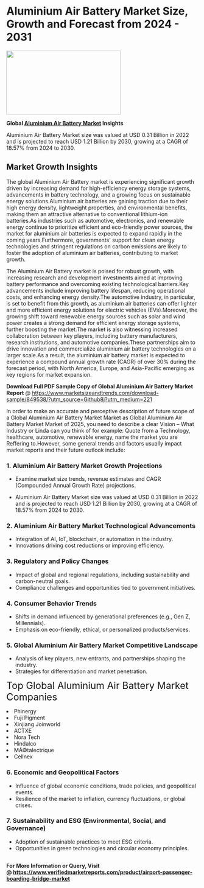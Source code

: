 <H1>Aluminium Air Battery Market Size, Growth and Forecast from 2024 - 2031</H1><img class="aligncenter size-medium wp-image-584254" src="https://thirdeyenews.in/wp-content/uploads/2024/09/Global-Market-Research-300x168.jpeg" alt="" width="300" height="168" /><p><strong>Global&nbsp;<a href="https://www.marketsizeandtrends.com/download-sample/849538/?utm_source=Github8j?utm_medium=221">Aluminium Air Battery Market</a> Insights</strong></p><p>Aluminium Air Battery Market size was valued at USD 0.31 Billion in 2022 and is projected to reach USD 1.21 Billion by 2030, growing at a CAGR of 18.57% from 2024 to 2030.</p><p><h2>Market Growth Insights</h2> <p>The global Aluminium Air Battery market is experiencing significant growth driven by increasing demand for high-efficiency energy storage systems, advancements in battery technology, and a growing focus on sustainable energy solutions.Aluminium air batteries are gaining traction due to their high energy density, lightweight properties, and environmental benefits, making them an attractive alternative to conventional lithium-ion batteries.As industries such as automotive, electronics, and renewable energy continue to prioritize efficient and eco-friendly power sources, the market for aluminium air batteries is expected to expand rapidly in the coming years.Furthermore, governments' support for clean energy technologies and stringent regulations on carbon emissions are likely to foster the adoption of aluminium air batteries, contributing to market growth. </p> <p>The Aluminium Air Battery market is poised for robust growth, with increasing research and development investments aimed at improving battery performance and overcoming existing technological barriers.Key advancements include improving battery lifespan, reducing operational costs, and enhancing energy density.The automotive industry, in particular, is set to benefit from this growth, as aluminium air batteries can offer lighter and more efficient energy solutions for electric vehicles (EVs).Moreover, the growing shift toward renewable energy sources such as solar and wind power creates a strong demand for efficient energy storage systems, further boosting the market.The market is also witnessing increased collaboration between key players, including battery manufacturers, research institutions, and automotive companies.These partnerships aim to drive innovation and commercialize aluminium air battery technologies on a larger scale.As a result, the aluminium air battery market is expected to experience a compound annual growth rate (CAGR) of over 30% during the forecast period, with North America, Europe, and Asia-Pacific emerging as key regions for market expansion.</p><p><span class=""><strong>Download Full PDF Sample Copy of Global Aluminium Air Battery Market Report</strong> @ <a href="https://www.marketsizeandtrends.com/download-sample/849538/?utm_source=Github8j?utm_medium=221" target="_blank">https://www.marketsizeandtrends.com/download-sample/849538/?utm_source=Github8j?utm_medium=221</a></span></p><p>In order to make an accurate and perceptive description of future scope of a Global&nbsp;Aluminium Air Battery Market Market as Global&nbsp;Aluminium Air Battery Market Market of 2025, you need to describe a clear Vision &ndash; What Industry or Linda can you think of for example: Quote from a Technology, healthcare, automotive, renewable energy, name the market you are Reffering to.However, some general trends and factors usually impact market reports and their future outlook include:</p><h3>1.&nbsp;<strong>Aluminium Air Battery Market Growth Projections</strong></h3><ul><li>Examine market size trends, revenue estimates and CAGR (Compounded Annual Growth Rate) projections.</li><li><p>Aluminium Air Battery Market size was valued at USD 0.31 Billion in 2022 and is projected to reach USD 1.21 Billion by 2030, growing at a CAGR of 18.57% from 2024 to 2030.</p></li></ul><h3>2.&nbsp;<strong>Aluminium Air Battery Market Technological Advancements</strong></h3><ul><li>Integration of AI, IoT, blockchain, or automation in the industry.</li><li>Innovations driving cost reductions or improving efficiency.</li></ul><h3>3.&nbsp;<strong>Regulatory and Policy Changes</strong></h3><ul><li>Impact of global and regional regulations, including sustainability and carbon-neutral goals.</li><li>Compliance challenges and opportunities tied to government initiatives.</li></ul><h3>4.&nbsp;<strong>Consumer Behavior Trends</strong></h3><ul><li>Shifts in demand influenced by generational preferences (e.g., Gen Z, Millennials).</li><li>Emphasis on eco-friendly, ethical, or personalized products/services.</li></ul><h3>5.&nbsp;<strong>Global Aluminium Air Battery Market Competitive Landscape</strong></h3><ul><li>Analysis of key players, new entrants, and partnerships shaping the industry.</li><li>Strategies for differentiation and market penetration.</li></ul><p data-pm-slice="1 1 []"><span style="color: inherit; font-family: inherit; font-size: 25px;">Top Global Aluminium Air Battery Market Companies</span></p><div class="" data-test-id=""><p><li>Phinergy</li><li> Fuji Pigment</li><li> Xinjiang Joinworld</li><li> ACTXE</li><li> Nora Tech</li><li> Hindalco</li><li> MÃ©talectrique</li><li> Cellnex</li></p></div><h3>6.&nbsp;<strong>Economic and Geopolitical Factors</strong></h3><ul><li>Influence of global economic conditions, trade policies, and geopolitical events.</li><li>Resilience of the market to inflation, currency fluctuations, or global crises.</li></ul><h3>7.&nbsp;<strong>Sustainability and ESG (Environmental, Social, and Governance)</strong></h3><ul><li>Adoption of sustainable practices to meet ESG criteria.</li><li>Opportunities in green technologies and circular economy principles.</li></ul><h2><strong style="font-size: 14px;">For More Information or Query, Visit @&nbsp;</strong><a style="background-color: #ffffff; font-size: 14px;" href="https://www.marketsizeandtrends.com/report/aluminium-air-battery-market/" target="_blank">https://www.verifiedmarketreports.com/product/airport-passenger-boarding-bridge-market</a></h2>